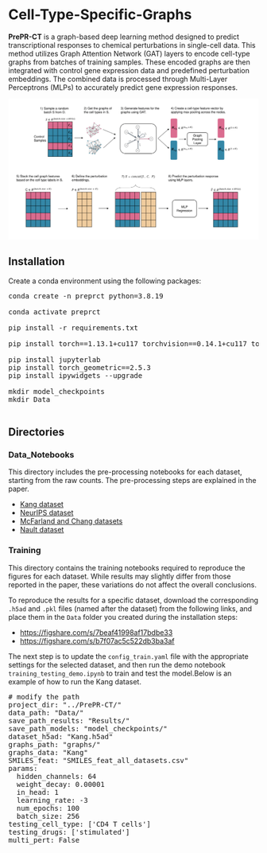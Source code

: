 # Cell-Type-Specific-Graphs

**PrePR-CT** is a graph-based deep learning method designed to predict transcriptional responses to chemical perturbations in single-cell data. This method utilizes Graph Attention Network (GAT) layers to encode cell-type graphs from batches of training samples. These encoded graphs are then integrated with control gene expression data and predefined perturbation embeddings. The combined data is processed through Multi-Layer Perceptrons (MLPs) to accurately predict gene expression responses.

![Graphical Abstract](PrePR-CT.png)

## Installation

Create a conda environment using the following packages:
<pre>
conda create -n preprct python=3.8.19

conda activate preprct

pip install -r requirements.txt

pip install torch==1.13.1+cu117 torchvision==0.14.1+cu117 torchaudio==0.13.1 --extra-index-url https://download.pytorch.org/whl/cu117

pip install jupyterlab
pip install torch_geometric==2.5.3
pip install ipywidgets --upgrade

mkdir model_checkpoints
mkdir Data

</pre>

## Directories

### Data_Notebooks
This directory includes the pre-processing notebooks for each dataset, starting from the raw counts. The pre-processing steps are explained in the paper.
* [Kang dataset](https://www.ncbi.nlm.nih.gov/geo/query/acc.cgi?acc=GSE96583)
* [NeurIPS dataset](https://www.kaggle.com/competitions/open-problems-single-cell-perturbations)
* [McFarland and Chang datasets](http://projects.sanderlab.org/scperturb/datavzrd/scPerturb_vzrd_v1/dataset_info/index_1.html)
* [Nault dataset](https://github.com/BhattacharyaLab/scVIDR/tree/main)


### Training

This directory contains the training notebooks required to reproduce the figures for each dataset. While results may slightly differ from those reported in the paper, these variations do not affect the overall conclusions.

To reproduce the results for a specific dataset, download the corresponding `.h5ad` and `.pkl` files (named after the dataset) from the following links, and place them in the `Data` folder you created during the installation steps: 

- https://figshare.com/s/7beaf41998af17bdbe33  
- https://figshare.com/s/b7f07ac5c522db3ba3af

The next step is to update the `config_train.yaml` file with the appropriate settings for the selected dataset, and then run the demo notebook `training_testing_demo.ipynb` to train and test the model.Below is an example of how to run the Kang dataset.

<pre>
# modify the path
project_dir: "../PrePR-CT/"
data_path: "Data/"
save_path_results: "Results/"
save_path_models: "model_checkpoints/"
dataset_h5ad: "Kang.h5ad"
graphs_path: "graphs/"
graphs_data: "Kang"
SMILES_feat: "SMILES_feat_all_datasets.csv"
params:
  hidden_channels: 64
  weight_decay: 0.00001
  in_head: 1
  learning_rate: -3
  num_epochs: 100
  batch_size: 256
testing_cell_type: ['CD4 T cells']
testing_drugs: ['stimulated']
multi_pert: False

</pre>
